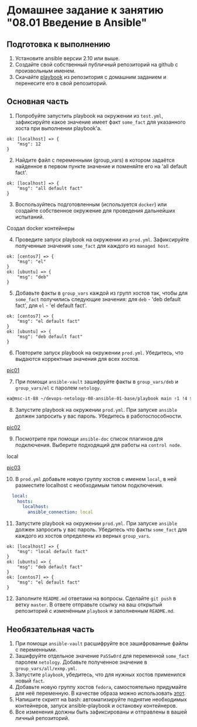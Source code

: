 # Домашнее задание к занятию "08.01 Введение в Ansible"

## Подготовка к выполнению
1. Установите ansible версии 2.10 или выше.
2. Создайте свой собственный публичный репозиторий на github с произвольным именем.
3. Скачайте [playbook](./playbook/) из репозитория с домашним заданием и перенесите его в свой репозиторий.

## Основная часть
1. Попробуйте запустить playbook на окружении из `test.yml`, зафиксируйте какое значение имеет факт `some_fact` для указанного хоста при выполнении playbook'a.

```
ok: [localhost] => {
    "msg": 12
}
```

2. Найдите файл с переменными (group_vars) в котором задаётся найденное в первом пункте значение и поменяйте его на 'all default fact'.

```
ok: [localhost] => {
    "msg": "all default fact"
}
```

3. Воспользуйтесь подготовленным (используется `docker`) или создайте собственное окружение для проведения дальнейших испытаний.

Создал docker контейнеры

4. Проведите запуск playbook на окружении из `prod.yml`. Зафиксируйте полученные значения `some_fact` для каждого из `managed host`.

```
ok: [centos7] => {
    "msg": "el"
}
ok: [ubuntu] => {
    "msg": "deb"
}
```

5. Добавьте факты в `group_vars` каждой из групп хостов так, чтобы для `some_fact` получились следующие значения: для `deb` - 'deb default fact', для `el` - 'el default fact'.

```
ok: [centos7] => {
    "msg": "el default fact"
}
ok: [ubuntu] => {
    "msg": "deb default fact"
}
```

6.  Повторите запуск playbook на окружении `prod.yml`. Убедитесь, что выдаются корректные значения для всех хостов.

[pic01](https://github.com/arhipovea/devops-netology-08-ansible-01-base/blob/main/assets/pic01.png)

7. При помощи `ansible-vault` зашифруйте факты в `group_vars/deb` и `group_vars/el` с паролем `netology`.

```bash
ea@msc-it-88 ~/devops-netology-08-ansible-01-base/playbook main ⇡1 !4 $ ansible-playbook -i inventory/prod.yml site.yml --ask-vault-pass   
```

8. Запустите playbook на окружении `prod.yml`. При запуске `ansible` должен запросить у вас пароль. Убедитесь в работоспособности.

[pic02](https://github.com/arhipovea/devops-netology-08-ansible-01-base/blob/main/assets/pic02.png)

9. Посмотрите при помощи `ansible-doc` список плагинов для подключения. Выберите подходящий для работы на `control node`.

local

[pic03](https://github.com/arhipovea/devops-netology-08-ansible-01-base/blob/main/assets/pic03.png)

10. В `prod.yml` добавьте новую группу хостов с именем  `local`, в ней разместите localhost с необходимым типом подключения.

```yml
  local:
    hosts:
      localhost:
        ansible_connection: local
```

11. Запустите playbook на окружении `prod.yml`. При запуске `ansible` должен запросить у вас пароль. Убедитесь что факты `some_fact` для каждого из хостов определены из верных `group_vars`.

```
ok: [localhost] => {
    "msg": "local default fact"
}
ok: [ubuntu] => {
    "msg": "deb default fact"
}
ok: [centos7] => {
    "msg": "el default fact"
}
```

12. Заполните `README.md` ответами на вопросы. Сделайте `git push` в ветку `master`. В ответе отправьте ссылку на ваш открытый репозиторий с изменённым `playbook` и заполненным `README.md`.

## Необязательная часть

1. При помощи `ansible-vault` расшифруйте все зашифрованные файлы с переменными.
2. Зашифруйте отдельное значение `PaSSw0rd` для переменной `some_fact` паролем `netology`. Добавьте полученное значение в `group_vars/all/exmp.yml`.
3. Запустите `playbook`, убедитесь, что для нужных хостов применился новый `fact`.
4. Добавьте новую группу хостов `fedora`, самостоятельно придумайте для неё переменную. В качестве образа можно использовать [этот](https://hub.docker.com/r/pycontribs/fedora).
5. Напишите скрипт на bash: автоматизируйте поднятие необходимых контейнеров, запуск ansible-playbook и остановку контейнеров.
6. Все изменения должны быть зафиксированы и отправлены в вашей личный репозиторий.
